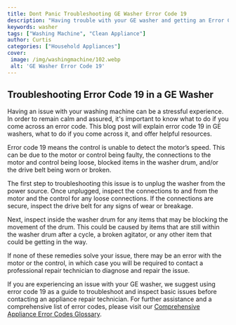 ```yaml
---
title: Dont Panic Troubleshooting GE Washer Error Code 19 
description: "Having trouble with your GE washer and getting an Error Code 19 Dont panic - this blog post will walk you through troubleshooting steps to get your washer running again"
keywords: washer
tags: ["Washing Machine", "Clean Appliance"]
author: Curtis
categories: ["Household Appliances"]
cover: 
 image: /img/washingmachine/102.webp
 alt: 'GE Washer Error Code 19'
---
```

## Troubleshooting Error Code 19 in a GE Washer
Having an issue with your washing machine can be a stressful experience. In order to remain calm and assured, it's important to know what to do if you come across an error code. This blog post will explain error code 19 in GE washers, what to do if you come across it, and offer helpful resources. 

Error code 19 means the control is unable to detect the motor’s speed. This can be due to the motor or control being faulty, the connections to the motor and control being loose, blocked items in the washer drum, and/or the drive belt being worn or broken.

The first step to troubleshooting this issue is to unplug the washer from the power source. Once unplugged, inspect the connections to and from the motor and the control for any loose connections. If the connections are secure, inspect the drive belt for any signs of wear or breakage.

Next, inspect inside the washer drum for any items that may be blocking the movement of the drum. This could be caused by items that are still within the washer drum after a cycle, a broken agitator, or any other item that could be getting in the way. 

If none of these remedies solve your issue, there may be an error with the motor or the control, in which case you will be required to contact a professional repair technician to diagnose and repair the issue.

If you are experiencing an issue with your GE washer, we suggest using error code 19 as a guide to troubleshoot and inspect basic issues before contacting an appliance repair technician. For further assistance and a comprehensive list of error codes, please visit our [Comprehensive Appliance Error Codes Glossary](./error-codes/).
